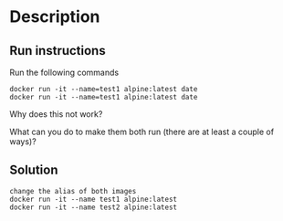 # Description

## Run instructions

Run the following commands

    docker run -it --name=test1 alpine:latest date
    docker run -it --name=test1 alpine:latest date

Why does this not work?

What can you do to make them both run (there are at least a couple of ways)?

## Solution

    change the alias of both images
    docker run -it --name test1 alpine:latest
    docker run -it --name test2 alpine:latest

